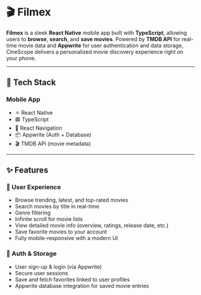 # 🎬 Filmex

**Filmex** is a sleek **React Native** mobile app built with **TypeScript**, allowing users to **browse**, **search**, and **save movies**. Powered by **TMDB API** for real-time movie data and **Appwrite** for user authentication and data storage, CineScope delivers a personalized movie discovery experience right on your phone.

---

## 🧰 Tech Stack

### Mobile App

* ⚛️ React Native
* 🟦 TypeScript
* 🔐 React Navigation
* 📦 Appwrite (Auth + Database)
* 🎬 TMDB API (movie metadata)

---

## ✨ Features

### 🎥 User Experience

* Browse trending, latest, and top-rated movies
* Search movies by title in real-time
* Genre filtering
* Infinite scroll for movie lists  
* View detailed movie info (overview, ratings, release date, etc.)
* Save favorite movies to your account
* Fully mobile-responsive with a modern UI

### 🔐 Auth & Storage

* User sign-up & login (via Appwrite)
* Secure user sessions
* Save and fetch favorites linked to user profiles
* Appwrite database integration for saved movie entries
